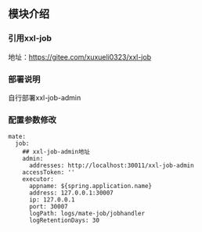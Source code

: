 ## 模块介绍

### 引用xxl-job

地址：https://gitee.com/xuxueli0323/xxl-job

### 部署说明

自行部署xxl-job-admin

### 配置参数修改

````
mate:
  job:
    ## xxl-job-admin地址
    admin:
      addresses: http://localhost:30011/xxl-job-admin
    accessToken: ''
    executor:
      appname: ${spring.application.name}
      address: 127.0.0.1:30007
      ip: 127.0.0.1
      port: 30007
      logPath: logs/mate-job/jobhandler
      logRetentionDays: 30
````
